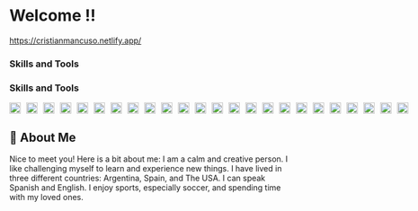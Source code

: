 
# Welcome !!
<a href="https://cristianmancuso.netlify.app/" target="_blank"> https://cristianmancuso.netlify.app/</a> 

### Skills and Tools
### Skills and Tools
<div style="display: flex; gap: 10px;">
  <img src="https://cdn.jsdelivr.net/npm/simple-icons@latest/icons/html5.svg" width="20" />
  <img src="https://cdn.jsdelivr.net/npm/simple-icons@latest/icons/css3.svg" width="20" />
  <img src="https://cdn.jsdelivr.net/npm/simple-icons@latest/icons/tailwindcss.svg" width="20" />
  <img src="https://cdn.jsdelivr.net/npm/simple-icons@latest/icons/javascript.svg" width="20" />
  <img src="https://cdn.jsdelivr.net/npm/simple-icons@latest/icons/react.svg" width="20" />
  <img src="https://cdn.jsdelivr.net/npm/simple-icons@latest/icons/typescript.svg" width="20" />
  <img src="https://cdn.jsdelivr.net/npm/simple-icons@latest/icons/python.svg" width="20" />
  <img src="https://cdn.jsdelivr.net/npm/simple-icons@latest/icons/wordpress.svg" width="20" />
  <img src="https://cdn.jsdelivr.net/npm/simple-icons@latest/icons/node-dot-js.svg" width="20" />
  <img src="https://cdn.jsdelivr.net/npm/simple-icons@latest/icons/mysql.svg" width="20" />
  <img src="https://cdn.jsdelivr.net/npm/simple-icons@latest/icons/php.svg" width="20" />
  <img src="https://cdn.jsdelivr.net/npm/simple-icons@latest/icons/bootstrap.svg" width="20" />
  <img src="https://cdn.jsdelivr.net/npm/simple-icons@latest/icons/next-dot-js.svg" width="20" />
  <img src="https://cdn.jsdelivr.net/npm/simple-icons@latest/icons/astro.svg" width="20" />
  <img src="https://cdn.jsdelivr.net/npm/simple-icons@latest/icons/vite.svg" width="20" />
  <img src="https://cdn.jsdelivr.net/npm/simple-icons@latest/icons/adobephotoshop.svg" width="20" />
  <img src="https://cdn.jsdelivr.net/npm/simple-icons@latest/icons/adobepremierepro.svg" width="20" />
  <img src="https://cdn.jsdelivr.net/npm/simple-icons@latest/icons/adobeillustrator.svg" width="20" />
  <img src="https://cdn.jsdelivr.net/npm/simple-icons@latest/icons/adobeaftereffects.svg" width="20" />
  <img src="https://cdn.jsdelivr.net/npm/simple-icons@latest/icons/adobexd.svg" width="20" />
  <img src="https://cdn.jsdelivr.net/npm/simple-icons@latest/icons/adobeaudition.svg" width="20" />
  <img src="https://cdn.jsdelivr.net/npm/simple-icons@latest/icons/sketch.svg" width="20" />
  <img src="https://cdn.jsdelivr.net/npm/simple-icons@latest/icons/figma.svg" width="20" />
  <img src="https://cdn.jsdelivr.net/npm/simple-icons@latest/icons/canva.svg" width="20" />
</div>



## 🚀 About Me
Nice to meet you! Here is a bit about me: I am a calm and creative person. I like challenging myself to learn and experience new things. I have lived in three different countries: Argentina, Spain, and The USA. I can speak Spanish and English. I enjoy sports, especially soccer, and spending time with my loved ones.

